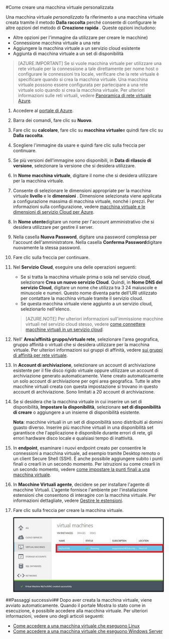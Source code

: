 #<a name="how-to-create-a-custom-virtual-machine"></a>Come creare una macchina virtuale personalizzata

Una macchina virtuale *personalizzato* fa riferimento a una macchina virtuale creata tramite il metodo **Dalla raccolta** perché consente di configurare le altre opzioni del metodo di **Creazione rapida** . Queste opzioni includono:

- Altre opzioni per l'immagine da utilizzare per creare le macchine)
- Connessione macchina virtuale a una rete
- Aggiungere la macchina virtuale a un servizio cloud esistente
- Aggiunta di macchina virtuale a un set di disponibilità

> [AZURE.IMPORTANT] Se si vuole macchina virtuale per utilizzare una rete virtuale per la connessione a tale direttamente per nome host o configurare le connessioni tra locale, verificare che la rete virtuale è specificare quando si crea la macchina virtuale. Una macchina virtuale possono essere configurata per partecipare a una rete virtuale solo quando si crea la macchina virtuale. Per ulteriori informazioni sulle reti virtuali, vedere [Panoramica di rete virtuale Azure](http://go.microsoft.com/fwlink/p/?LinkID=294063).

1. Accedere al [portale di Azure](http://manage.windowsazure.com).

2. Barra dei comandi, fare clic su **Nuovo**.

3. Fare clic su **calcolare**, fare clic su **macchina virtuale**e quindi fare clic su **Dalla raccolta**.

4. Scegliere l'immagine da usare e quindi fare clic sulla freccia per continuare.

5. Se più versioni dell'immagine sono disponibili, in **Data di rilascio di versione**, selezionare la versione che si desidera utilizzare.

6. In **Nome macchina virtuale**, digitare il nome che si desidera utilizzare per la macchina virtuale.

7. Consente di selezionare le dimensioni appropriate per la macchina virtuale **livello** e le **dimensioni** . Dimensione selezionata viene applicata a configurazione massima di macchina virtuale, nonché i prezzi. Per informazioni sulla configurazione, vedere [macchina virtuale e le dimensioni di servizio Cloud per Azure](http://go.microsoft.com/fwlink/p/?LinkID=389844).

8. In **Nome utente**digitare un nome per l'account amministrativo che si desidera utilizzare per gestire il server.

9. Nella casella **Nuova Password**, digitare una password complessa per l'account dell'amministratore. Nella casella **Conferma Password**digitare nuovamente la stessa password.

10. Fare clic sulla freccia per continuare.

11. Nel **Servizio Cloud**, eseguire una delle operazioni seguenti:

    - Se si tratta la macchina virtuale prima o sola nel servizio cloud, selezionare **Crea un nuovo servizio Cloud**. Quindi, in **Nome DNS del servizio Cloud**, digitare un nome che utilizza tra 3 24 maiuscole e minuscole e numeri. Questo nome diventa parte dell'URI utilizzato per contattare la macchina virtuale tramite il servizio cloud.
    - Se questa macchina virtuale viene aggiunto a un servizio cloud, selezionarlo nell'elenco.

    > [AZURE.NOTE] Per ulteriori informazioni sull'immissione macchine virtuali nel servizio cloud stesso, vedere [come connettere macchine virtuali in un servizio cloud](https://azure.microsoft.com/manage/windows/how-to-guides/connect-to-a-cloud-service/).

12. Nell' **Area/affinità gruppo/virtuale rete**, selezionare l'area geografica, gruppo affinità o virtuali che si desidera utilizzare per la macchina virtuale. Per ulteriori informazioni sui gruppi di affinità, vedere [sui gruppi di affinità per rete virtuale](../virtual-network/virtual-networks-migrate-to-regional-vnet.md).

13. In **Account di archiviazione**, selezionare un account di archiviazione esistente per il file disco rigido virtuale oppure utilizzare un account di archiviazione generato automaticamente. Viene creato automaticamente un solo account di archiviazione per ogni area geografica. Tutte le altre macchine virtuali creata con questa impostazione si trovano in questo account di archiviazione. Sono limitati a 20 account di archiviazione.

14. Se si desidera che la macchina virtuale in cui inserire un set di disponibilità, **Impostare la disponibilità**, selezionare **set di disponibilità di creare** o aggiungere a un insieme di disponibilità esistente.

    **Nota**: macchine virtuali in un set di disponibilità sono distribuiti ai domini guasto diverso. Inserire più macchine virtuali in una disponibilità set garantisce che l'applicazione è disponibile durante errori di rete, gli errori hardware disco locale e qualsiasi tempo di inattività.

15.  In **endpoint**, esaminare i nuovi endpoint creato per consentire le connessioni a macchina virtuale, ad esempio tramite Desktop remoto o un client Secure Shell (SSH). È anche possibile aggiungere subito i punti finali o crearli in un secondo momento. Per istruzioni su come crearli in un secondo momento, vedere [come impostare la punti finali a una macchina virtuale](../articles/virtual-machines/virtual-machines-windows-classic-setup-endpoints.md).

16.  In **Macchine Virtuali agente**, decidere se per installare l'agente di macchine Virtuali. L'agente fornisce l'ambiente per l'installazione estensioni che consentono di interagire con la macchina virtuale. Per informazioni dettagliate, vedere [Gestire le estensioni](http://go.microsoft.com/FWLink/p/?LinkID=390493).

17. Fare clic sulla freccia per creare la macchina virtuale.

    ![Creazione di personalizzato macchina virtuale completata](./media/howto-custom-create-vm/VMSuccessWindows.png)

##<a name="next-steps"></a>Passaggi successivi##
Dopo aver creata la macchina virtuale, viene avviato automaticamente. Quando il portale Mostra lo stato come in esecuzione, è possibile accedere alla macchina virtuale. Per ulteriori informazioni, vedere uno degli articoli seguenti:

- [Come accedere a una macchina virtuale che eseguono Linux](../articles/virtual-machines/virtual-machines-linux-mac-create-ssh-keys.md)
- [Come accedere a una macchina virtuale che eseguono Windows Server](../articles/virtual-machines/virtual-machines-windows-classic-connect-logon.md)


